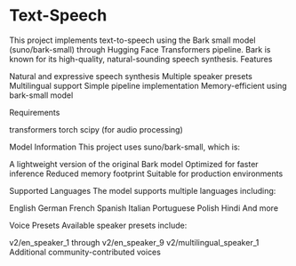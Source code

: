 # Text-Speech
This project implements text-to-speech using the Bark small model (suno/bark-small) through Hugging Face Transformers pipeline. Bark is known for its high-quality, natural-sounding speech synthesis.
Features

Natural and expressive speech synthesis
Multiple speaker presets
Multilingual support
Simple pipeline implementation
Memory-efficient using bark-small model

Requirements

transformers
torch
scipy (for audio processing)

Model Information
This project uses suno/bark-small, which is:

A lightweight version of the original Bark model
Optimized for faster inference
Reduced memory footprint
Suitable for production environments

Supported Languages
The model supports multiple languages including:

English
German
French
Spanish
Italian
Portuguese
Polish
Hindi
And more

Voice Presets
Available speaker presets include:

v2/en_speaker_1 through v2/en_speaker_9
v2/multilingual_speaker_1
Additional community-contributed voices
